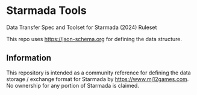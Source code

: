 # Starmada Tools
Data Transfer Spec and Toolset  for Starmada (2024) Ruleset

This repo uses https://json-schema.org for defining the data structure.

## Information

This repository is intended as a community reference for defining the data storage / exchange format for Starmada by https://www.mj12games.com. No ownership for any portion of Starmada is claimed.
